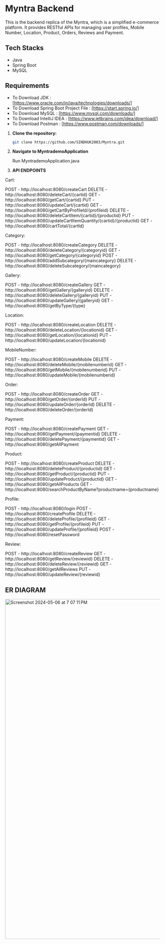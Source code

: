 # Myntra Backend

This is the backend replica of the Myntra, which is a simplified e-commerce platform. It provides RESTful APIs for managing user profiles, Mobile Number, Location, Product, Orders, Reviews and Payment.


## Tech Stacks

- Java
- Spring Boot
- MySQL

## Requirements

- To Download JDK : [https://www.oracle.com/in/java/technologies/downloads/]
- To Download Spring Boot Project File : [https://start.spring.io/]
- To Download MySQL : [https://www.mysql.com/downloads/]
- To Download IntelliJ IDEA : [https://www.jetbrains.com/idea/download/]
- To Download Postman : [https://www.postman.com/downloads/]


1. **Clone the repository:**

   ```bash
   git clone https://github.com/SINDHUK2003/Myntra.git
   
2. **Navigate to MyntrademoApplication**

   Run MyntrademoApplication.java

3. **API ENDPOINTS**

Cart:

POST - http://localhost:8080/createCart
DELETE - http://localhost:8080/deleteCart/{cartid}
GET - http://localhost:8080/getCart/{cartid}
PUT - http://localhost:8080/updateCart/{cartid}
GET - http://localhost:8080/getCartByProfileId/{profileid}
DELETE - http://localhost:8080/deleteCartItem/{cartid}/{productid}
PUT - http://localhost:8080/updateCartItemQuantity/{cartid}/{productid}
GET - http://localhost:8080/cartTotal/{cartId}

Category:

POST - http://localhost:8080/createCategory
DELETE - http://localhost:8080/deleteCategory/{categoryid}
GET - http://localhost:8080/getCategory/{categoryid}
POST - http://localhost:8080/addSubcategory/{maincategory}
DELETE - http://localhost:8080/deleteSubcategory/{maincategory}

Gallery:

POST - http://localhost:8080/createGallery
GET - http://localhost:8080/getGallery/{galleryid}
DELETE - http://localhost:8080/deleteGallery/{galleryid}
PUT - http://localhost:8080/updateGallery/{galleryid}
GET - http://localhost:8080/getByType/{type}

Location:

POST - http://localhost:8080/createLocation
DELETE - http://localhost:8080/deleteLocation/{locationid}
GET - http://localhost:8080/getLocation/{locationid}
PUT - http://localhost:8080/updateLocation/{locationid}

MobileNumber:

POST - http://localhost:8080/createMobile
DELETE - http://localhost:8080/deleteMobile/{mobilenumberid}
GET - http://localhost:8080/getMobile/{mobilenumberid}
PUT - http://localhost:8080/updateMobile/{mobilenumberid}

Order:

POST - http://localhost:8080/createOrder
GET - http://localhost:8080/getOrder/{orderId}
PUT - http://localhost:8080/updateOrder/{orderId}
DELETE - http://localhost:8080/deleteOrder/{orderId}

Payment:

POST - http://localhost:8080/createPayment
GET - http://localhost:8080/getPayment/{paymentid}
DELETE - http://localhost:8080/deletePayment/{paymentid}
GET - http://localhost:8080/getAllPayment

Product:

POST - http://localhost:8080/createProduct
DELETE - http://localhost:8080/deleteProduct/{productid}
GET - http://localhost:8080/getProduct/{productid}
PUT - http://localhost:8080/updateProduct/{productid}
GET - http://localhost:8080/getAllProducts
GET - http://localhost:8080/searchProductByName?productname={productname}

Profile:

POST - http://localhost:8080/login
POST - http://localhost:8080/createProfile
DELETE - http://localhost:8080/deleteProfile/{profileid}
GET - http://localhost:8080/getProfile/{profileid}
PUT - http://localhost:8080/updateProfile/{profileid}
POST - http://localhost:8080/resetPassword

Review:

POST - http://localhost:8080/createReview
GET - http://localhost:8080/getReview/{reviewid}
DELETE - http://localhost:8080/deleteReview/{reviewid}
GET - http://localhost:8080/getAllReviews
PUT - http://localhost:8080/updateReview/{reviewid}

## ER DIAGRAM

<img width="1108" alt="Screenshot 2024-05-06 at 7 07 11 PM" src="https://github.com/SINDHUK2003/Myntra/assets/102289855/19c3d575-64df-4ab5-8200-2b6a1f9ef9a9">










